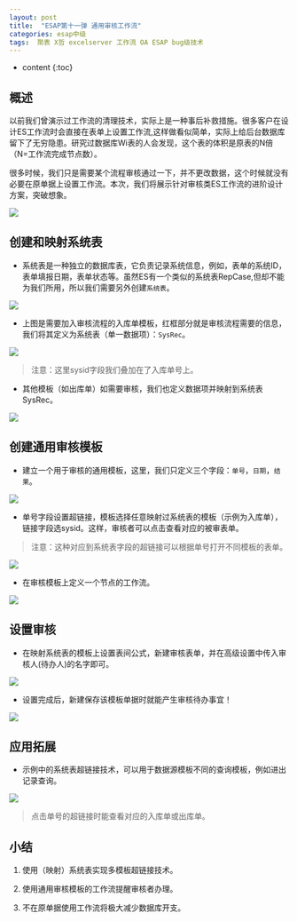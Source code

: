 ```yaml
---
layout: post
title:  "ESAP第十一弹 通用审核工作流"
categories: esap中级
tags:  聚表 X哲 excelserver 工作流 OA ESAP bug级技术
---
```


* content
{:toc}

## 概述
以前我们曾演示过工作流的清理技术，实际上是一种事后补救措施。很多客户在设计ES工作流时会直接在表单上设置工作流,这样做看似简单，实际上给后台数据库留下了无穷隐患。研究过数据库Wi表的人会发现，这个表的体积是原表的N倍（N=工作流完成节点数）。

很多时候，我们只是需要某个流程审核通过一下，并不更改数据，这个时候就没有必要在原单据上设置工作流。本次，我们将展示针对审核类ES工作流的进阶设计方案，突破想象。

![](/img/esap11-1.jpg)

## 创建和映射系统表

* 系统表是一种独立的数据库表，它负责记录系统信息，例如，表单的系统ID，表单填报日期，表单状态等。虽然ES有一个类似的系统表RepCase,但却不能为我们所用，所以我们需要另外创建`系统表`。

![](/img/esap11-2.jpg)

* 上图是需要加入审核流程的入库单模板，红框部分就是审核流程需要的信息，我们将其定义为系统表（单一数据项）：`SysRec`。

![](/img/esap11-3.jpg)

> 注意：这里sysid字段我们叠加在了入库单号上。

* 其他模板（如出库单）如需要审核，我们也定义数据项并映射到系统表SysRec。

![](/img/esap11-4.jpg)


## 创建通用审核模板

* 建立一个用于审核的通用模板，这里，我们只定义三个字段：`单号`，`日期`，`结果`。

![](/img/esap11-5.jpg)

* 单号字段设置超链接，模板选择任意映射过系统表的模板（示例为入库单），链接字段选sysid。这样，审核者可以点击查看对应的被审表单。

> 注意：这种对应到系统表字段的超链接可以根据单号打开不同模板的表单。

![](/img/esap11-6.jpg)

* 在审核模板上定义一个节点的工作流。

![](/img/esap11-7.jpg)

## 设置审核

* 在映射系统表的模板上设置表间公式，新建审核表单，并在高级设置中传入审核人(待办人)的名字即可。

![](/img/esap11-8.jpg)

* 设置完成后，新建保存该模板单据时就能产生审核待办事宜！

![](/img/esap11-9.jpg)

## 应用拓展

* 示例中的系统表超链接技术，可以用于数据源模板不同的查询模板，例如进出记录查询。

![](/img/esap11-10.jpg)

> 点击单号的超链接时能查看对应的入库单或出库单。

## 小结

1. 使用（映射）系统表实现多模板超链接技术。

2. 使用通用审核模板的工作流提醒审核者办理。

3. 不在原单据使用工作流将极大减少数据库开支。 